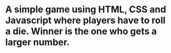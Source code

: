# A simple game using HTML, CSS and Javascript where players have to roll a die. Winner is the one who gets a larger number.
